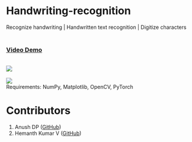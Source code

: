 # Handwriting-recognition
Recognize handwriting | Handwritten text recognition | Digitize characters
<h3><br><a href="https://youtu.be/MPOqpvWK9bg">Video Demo</a></h3>
<br><img src="https://i.imgur.com/jPxMTdA.jpg">
<br><br><img src="https://i.imgur.com/WyQw3Pd.jpg">
<br>
Requirements: NumPy, Matplotlib, OpenCV, PyTorch

# Contributors
1. Anush DP ([GitHub](https://github.com/Anush-DP))
2. Hemanth Kumar V ([GitHub](https://github.com/hemanth-kumarv))
